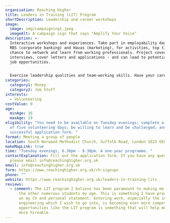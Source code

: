 ```yaml
---
organisation: Reaching Higher
title: Leaders in Training (LIT) Program
shortDescription: Leadership and career workshops
image:
  image: img/campaigning1.jpeg
  imageAlt: A campaign sign that says "Amplify Your Voice"
description: >-
  Interactive workshops and experiences. Take part in employability days with
  RBS (corporate banking) and Havas (marketing), for activities, top tips and a
  chance to network and learn from working professionals. Project covers CVs,
  interviews, cover letters and applications - and can lead to potential paid
  job opportunities. 


  Exercise leadership qualities and team-working skills. Have your career ambition supported. Opportunities to put your newfound skills into practice. Once you've attended every workshop, you'll be given more responsibility. 
categories:
  category1: Money
  category2: Job Stuff
interests:
  - Volunteering
costValue: 0
age:
  minAge: 16
  maxAge: 19
eligibility: "You need to be available on Tuesday evenings; complete a minimum
  of five volunteering days; be willing to learn and be challenged; and write a
  successful application form. "
format: Meeting a group of people
location: South Norwood Methodist Church, Suffolk Road, London SE25 6EG
makeMapLink: true
time: "Tuesday evenings, 6.30pm - 8.30pm. A one-year programme. "
contactExplanation: Fill out the application form. If you have any questions,
  please email info@reachinghigher.org.uk
email: info@reachinghigher.org.uk
form: https://www.reachinghigher.org.uk/rh-signups
phone: ""
website: https://www.reachinghigher.org.uk/leaders-in-training-lits
reviews:
  - comment: The LIT program I believe has been paramount to making me stand out to
      the other numerous students my age. This is something I have proudly put
      on my CV and personal statement. Entering work, especially the industry of
      engineering which I wish to go into, is becoming ever more competitive and
      opportunities like the LIT program is something that will help me become
      more hireable.
---
```


